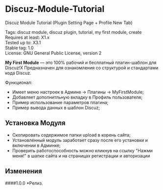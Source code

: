 # Discuz-Module-Tutorial  
Discuz Module Tutorial (Plugin Setting Page + Profile New Tab)

Tags: discuz module, discuz plugin, tutorial, my first module, create  
Requires at least: X1.x  
Tested up to: X3.1  
Stable tag: 1.0  
License: GNU General Public License, version 2  

**My First Module** — это 100% рабочий и бесплатный плагин-шаблон для Discuz!X
Предназначен для ознакомления со структурой и стандартами кода Discuz.

 Функционал:
 - Имеет меню настроек в Админе -> Плагины -> MyFirstModule;
 - Добавляет дополнитльную вкладку в Профиль пользователя;
 - Пример использование параметров плагина;
 - Пример вывода данных в шаблон Discuz;

## Установка Модуля

- Скопировать содержимое папки upload в корень сайта;
- Установленный модуль заработает сразу после его установки и включении в Админке;
- Проверить работоспособность можно кликнув на ссылку "Нажми меня!" в шапке сайта и на страницах регистрации и авторизации

## Изменения

####1.0.0
*Релиз.
